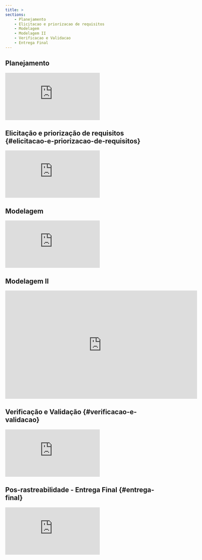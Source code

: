 ```yaml
---
title: >
sections:
    - Planejamento
    - Elicitacao e priorizacao de requisitos
    - Modelagem
    - Modelagem II
    - Verificacao e Validacao
    - Entrega Final
---
```


## Planejamento

<div class="embed-responsive embed-responsive-16by9">
   <iframe src="https://www.youtube.com/embed/VxHN_-lwc4g" frameborder="0" allow="accelerometer; autoplay; clipboard-write; encrypted-media; gyroscope; picture-in-picture" allowfullscreen></iframe>
</div>

## Elicitação e priorização de requisitos {#elicitacao-e-priorizacao-de-requisitos}

<div class="embed-responsive embed-responsive-16by9">
   <iframe src="https://www.youtube.com/embed/zRDE-uA0FzU" frameborder="0" allow="accelerometer; autoplay; clipboard-write; encrypted-media; gyroscope; picture-in-picture" allowfullscreen></iframe>
</div>

## Modelagem

<div class="embed-responsive embed-responsive-16by9">
   <iframe src="https://www.youtube.com/embed/diQOLSxrKRw" title="YouTube video player" frameborder="0" allow="accelerometer; autoplay; clipboard-write; encrypted-media; gyroscope; picture-in-picture" allowfullscreen></iframe>
</div>

## Modelagem II

<div class="embed-responsive embed-responsive-16by9">
   <iframe width="609" height="343" src="https://www.youtube.com/embed/HV0vZoELsdc" title="YouTube video player" frameborder="0" allow="accelerometer; autoplay; clipboard-write; encrypted-media; gyroscope; picture-in-picture" allowfullscreen></iframe>
</div>

## Verificação e Validação {#verificacao-e-validacao}

<div class="embed-responsive embed-responsive-16by9">
<iframe src="https://www.youtube.com/embed/RtB-8mXghfg" title="YouTube video player" frameborder="0" allow="accelerometer; autoplay; clipboard-write; encrypted-media; gyroscope; picture-in-picture" allowfullscreen></iframe>
</div>

## Pos-rastreabilidade - Entrega Final {#entrega-final}

<div class="embed-responsive embed-responsive-16by9">
<iframe src="https://www.youtube.com/embed/LLDDNZ0pCNs" title="YouTube video player" frameborder="0" allow="accelerometer; autoplay; clipboard-write; encrypted-media; gyroscope; picture-in-picture" allowfullscreen></iframe>
</div>